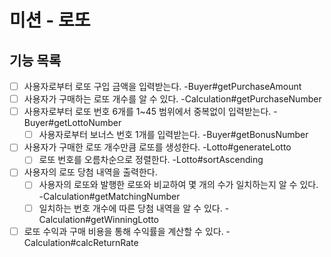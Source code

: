# 미션 - 로또

## 기능 목록

- [ ] 사용자로부터 로또 구입 금액을 입력받는다. -Buyer#getPurchaseAmount
- [ ] 사용자가 구매하는 로또 개수를 알 수 있다. -Calculation#getPurchaseNumber
- [ ] 사용자로부터 로또 번호 6개를 1~45 범위에서 중복없이 입력받는다. -Buyer#getLottoNumber
  - [ ] 사용자로부터 보너스 번호 1개를 입력받는다. -Buyer#getBonusNumber
- [ ] 사용자가 구매한 로또 개수만큼 로또를 생성한다. -Lotto#generateLotto
  - [ ] 로또 번호를 오름차순으로 정렬한다. -Lotto#sortAscending
- [ ] 사용자의 로또 당첨 내역을 출력한다.
  - [ ] 사용자의 로또와 발행한 로또와 비교하여 몇 개의 수가 일치하는지 알 수 있다. -Calculation#getMatchingNumber
  - [ ] 일치하는 번호 개수에 따른 당첨 내역을 알 수 있다. -Calculation#getWinningLotto
- [ ] 로또 수익과 구매 비용을 통해 수익률을 계산할 수 있다. -Calculation#calcReturnRate
